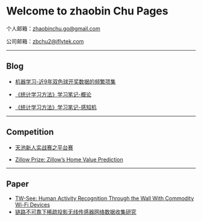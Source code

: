 # Welcome to zhaobin Chu Pages

个人邮箱：zhaobinchu.go@gmail.com

公司邮箱：zbchu2@iflytek.com

--------

## Blog  
- [机器学习-近9年双色球开奖数据的频繁项集](http://blog.csdn.net/u010999741/article/details/77104675)  

- [《统计学习方法》学习笔记-概论](http://blog.csdn.net/u010999741/article/details/77451249)

- [《统计学习方法》学习笔记-感知机](http://blog.csdn.net/u010999741/article/details/78470469)

--------

## Competition  
- [天池新人实战赛之平台赛](https://github.com/demonicCode/tianchi_platformRace)
  
- [Zillow Prize: Zillow’s Home Value Prediction](https://github.com/demonicCode/Kaggle-Zillow-Prize)

--------

## Paper
- [TW-See: Human Activity Recognition Through the Wall With Commodity Wi-Fi Devices](https://ieeexplore.ieee.org/document/8515041)
- [链路不可靠下稀疏投影无线传感器网络数据收集研究](http://cjc.ict.ac.cn/online/onlinepaper/wxg-201912884642.pdf)
